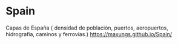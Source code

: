 # Spain
Capas de España ( densidad de población, puertos, aeropuertos, hidrografia, caminos y ferrovías.)
https://maxungs.github.io/Spain/
